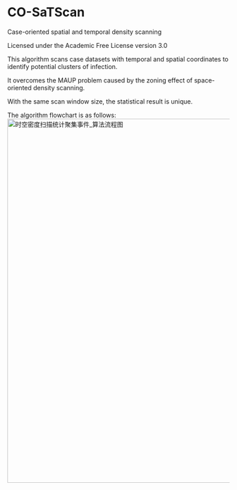 # CO-SaTScan
Case-oriented spatial and temporal density scanning

Licensed under the Academic Free License version 3.0

This algorithm scans case datasets with temporal and spatial coordinates to identify potential clusters of infection.

It overcomes the MAUP problem caused by the zoning effect of space-oriented density scanning.

With the same scan window size, the statistical result is unique.



The algorithm flowchart is as follows: 
<img width="826" alt="时空密度扫描统计聚集事件_算法流程图" src="https://user-images.githubusercontent.com/55351306/233790803-eeff7ec5-65ce-43b5-8f16-0845ad47e234.png">
